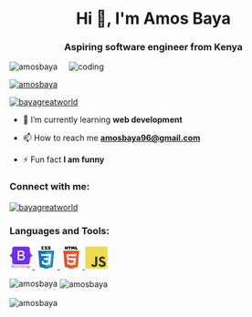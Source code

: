 <h1 align="center">Hi 👋, I'm Amos Baya</h1>
<h3 align="center">Aspiring software engineer from Kenya</h3>
<img align="right" alt="coding" width="400" src="https://encrypted-tbn0.gstatic.com/images?q=tbn:ANd9GcSB1Pf60T0ZGgJPeu02vqlBE5-tr-nt4qnU4FAqrbLIjA-Xk3LDUikylxFijQ&s"

<p align="left"> <img src="https://komarev.com/ghpvc/?username=amosbaya&label=Profile%20views&color=0e75b6&style=flat" alt="amosbaya" /> </p>

<p align="left"> <a href="https://github.com/ryo-ma/github-profile-trophy"><img src="https://github-profile-trophy.vercel.app/?username=amosbaya" alt="amosbaya" /></a> </p>

<p align="left"> <a href="https://twitter.com/bayagreatworld" target="blank"><img src="https://img.shields.io/twitter/follow/bayagreatworld?logo=twitter&style=for-the-badge" alt="bayagreatworld" /></a> </p>

- 🌱 I’m currently learning **web development**

- 📫 How to reach me **amosbaya96@gmail.com**

- ⚡ Fun fact **I am funny**

<h3 align="left">Connect with me:</h3>
<p align="left">
<a href="https://twitter.com/bayagreatworld" target="blank"><img align="center" src="https://raw.githubusercontent.com/rahuldkjain/github-profile-readme-generator/master/src/images/icons/Social/twitter.svg" alt="bayagreatworld" height="30" width="40" /></a>
</p>

<h3 align="left">Languages and Tools:</h3>
<p align="left"> <a href="https://getbootstrap.com" target="_blank" rel="noreferrer"> <img src="https://raw.githubusercontent.com/devicons/devicon/master/icons/bootstrap/bootstrap-plain-wordmark.svg" alt="bootstrap" width="40" height="40"/> </a> <a href="https://www.w3schools.com/css/" target="_blank" rel="noreferrer"> <img src="https://raw.githubusercontent.com/devicons/devicon/master/icons/css3/css3-original-wordmark.svg" alt="css3" width="40" height="40"/> </a> <a href="https://www.w3.org/html/" target="_blank" rel="noreferrer"> <img src="https://raw.githubusercontent.com/devicons/devicon/master/icons/html5/html5-original-wordmark.svg" alt="html5" width="40" height="40"/> </a> <a href="https://developer.mozilla.org/en-US/docs/Web/JavaScript" target="_blank" rel="noreferrer"> <img src="https://raw.githubusercontent.com/devicons/devicon/master/icons/javascript/javascript-original.svg" alt="javascript" width="40" height="40"/> </a> </p>

<p><img align="left" src="https://github-readme-stats.vercel.app/api/top-langs?username=amosbaya&show_icons=true&locale=en&layout=compact" alt="amosbaya" /></p>

<p>&nbsp;<img align="center" src="https://github-readme-stats.vercel.app/api?username=amosbaya&show_icons=true&locale=en" alt="amosbaya" /></p>

<p><img align="center" src="https://github-readme-streak-stats.herokuapp.com/?user=amosbaya&" alt="amosbaya" /></p>

 
